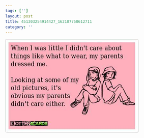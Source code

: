 ```yaml
---
tags: ['']
layout: post
title: 451303254914427_162107750612711
category: ''
---
```

![451303254914427_162107750612711](/uploads/2013-3-6-451303254914427_162107750612711.jpg)
